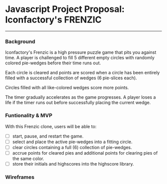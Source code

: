 # Javascript Project Proposal: Iconfactory's FRENZIC
***
### Background
Iconfactory's Frenzic is a high pressure puzzle game that pits you against time. A player is challenged to fill 5 different empty circles with randomly colored pie-wedges before their time runs out.

Each circle is cleared and points are scored when a circle has been entirely filled with a successful collection of wedges (6 pie-slices each).  

Circles filled with all like-colored wedges score more points.  

The timer gradually accelerates as the game progresses.  A player loses a life if the timer runs out before successfully placing the current wedge.

### Funtionality & MVP
With this Frenzic clone, users will be able to:
- [ ] start, pause, and restart the game.
- [ ] select and place the active pie-wedges into a fitting circle.
- [ ] clear circles containing a full (6) collection of pie-wedges.
- [ ] accrue points for cleared pies and additional points for clearing pies of the same color.
- [ ] store their initials and highscores into the highscore library.

### Wireframes




